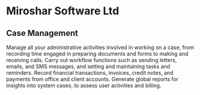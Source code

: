 # Miroshar Software Ltd

## Case Management

Manage all your administrative activities involved in working on a case, from recording time engaged in preparing documents and forms to making and receiving calls.
Carry out workflow functions such as sending letters, emails, and SMS messages, and setting and maintaining tasks and reminders. Record financial transactions, invoices, credit notes, and payments from office and client accounts.
Generate global reports for insights into system cases, to assess user activities and billing.
